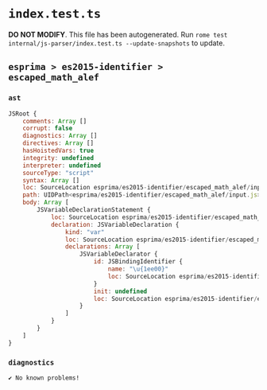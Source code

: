 # `index.test.ts`

**DO NOT MODIFY**. This file has been autogenerated. Run `rome test internal/js-parser/index.test.ts --update-snapshots` to update.

## `esprima > es2015-identifier > escaped_math_alef`

### `ast`

```javascript
JSRoot {
	comments: Array []
	corrupt: false
	diagnostics: Array []
	directives: Array []
	hasHoistedVars: true
	integrity: undefined
	interpreter: undefined
	sourceType: "script"
	syntax: Array []
	loc: SourceLocation esprima/es2015-identifier/escaped_math_alef/input.js 1:0-2:0
	path: UIDPath<esprima/es2015-identifier/escaped_math_alef/input.js>
	body: Array [
		JSVariableDeclarationStatement {
			loc: SourceLocation esprima/es2015-identifier/escaped_math_alef/input.js 1:0-1:13
			declaration: JSVariableDeclaration {
				kind: "var"
				loc: SourceLocation esprima/es2015-identifier/escaped_math_alef/input.js 1:0-1:13
				declarations: Array [
					JSVariableDeclarator {
						id: JSBindingIdentifier {
							name: "\u{1ee00}"
							loc: SourceLocation esprima/es2015-identifier/escaped_math_alef/input.js 1:4-1:13 (\u{1ee00})
						}
						init: undefined
						loc: SourceLocation esprima/es2015-identifier/escaped_math_alef/input.js 1:4-1:13
					}
				]
			}
		}
	]
}
```

### `diagnostics`

```
✔ No known problems!

```

